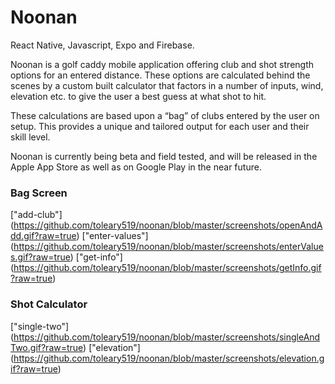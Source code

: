 # Noonan

React Native, Javascript, Expo and Firebase.

Noonan is a golf caddy mobile application offering club and shot strength options for an entered distance. These options are calculated behind the scenes by a custom built calculator that factors in a number of inputs, wind, elevation etc. to give the user a best guess at what shot to hit.

These calculations are based upon a “bag” of clubs entered by the user on setup. This provides a unique and tailored output for each user and their skill level.

Noonan is currently being beta and field tested, and will be released in the Apple App Store as well as on Google Play in the near future.

### Bag Screen

["add-club"] (https://github.com/toleary519/noonan/blob/master/screenshots/openAndAdd.gif?raw=true)
["enter-values"] (https://github.com/toleary519/noonan/blob/master/screenshots/enterValues.gif?raw=true)
["get-info"] (https://github.com/toleary519/noonan/blob/master/screenshots/getInfo.gif?raw=true)

### Shot Calculator

["single-two"] (https://github.com/toleary519/noonan/blob/master/screenshots/singleAndTwo.gif?raw=true)
["elevation"] (https://github.com/toleary519/noonan/blob/master/screenshots/elevation.gif?raw=true)
